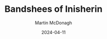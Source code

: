 ---
title: Bandshees of Inisherin
subtitle: Martin McDonagh
image: ./images/banshees-of-inisherin.jpg
type: Movie
date: 2024-04-11
year: 2022
link: https://www.themoviedb.org/movie/674324-the-banshees-of-inisherin
tags: [{name: "Best of 2022", rank: 7}]
---